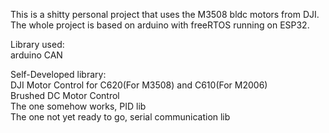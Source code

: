 This is a shitty personal project that uses the M3508 bldc motors from DJI.  
The whole project is based on arduino with freeRTOS running on ESP32.  

Library used:  
      arduino CAN  
  
Self-Developed library:  
      DJI Motor Control for C620(For M3508) and C610(For M2006)  
      Brushed DC Motor Control  
      The one somehow works, PID lib  
      The one not yet ready to go, serial communication lib  

